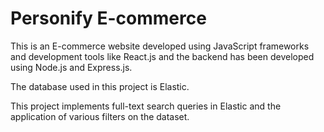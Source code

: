 # Personify E-commerce
This is an E-commerce website developed using JavaScript frameworks and development tools like React.js and the backend has been developed using Node.js and Express.js.

The database used in this project is Elastic.

This project implements full-text search queries in Elastic and the application of various filters on the dataset.
